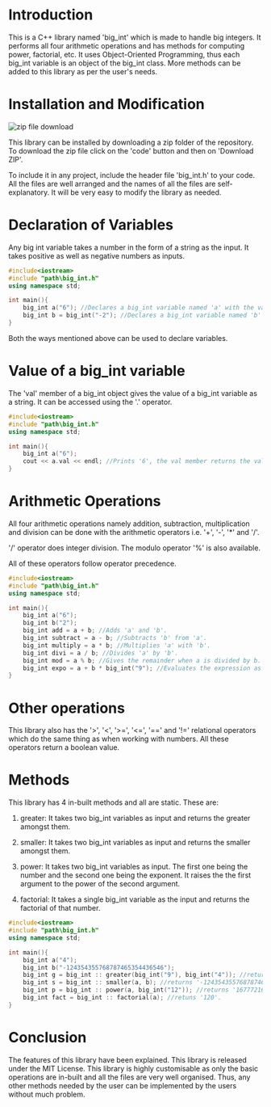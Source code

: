 # Introduction
This is a C++ library named 'big_int' which is made to handle big integers. It performs all four arithmetic operations and has methods for computing power, factorial, etc. It uses Object-Oriented Programming, thus each big_int variable is
an object of the big_int class. More methods can be added to this library as per the user's needs.

# Installation and Modification
![zip file download](https://github.com/user-attachments/assets/e41d49b6-5fbe-4374-88e1-2b0013286e4b)

This library can be installed by downloading a zip folder of the repository. To download the zip file click on the 'code' button and then on 'Download ZIP'.

To include it in any project, include the header file 'big_int.h' to your code. All the files are well arranged and the names of all the files are self-explanatory. It will be very easy to modify the library as needed.

# Declaration of Variables
Any big int variable takes a number in the form of a string as the input. It takes positive as well as negative numbers as inputs.

```cpp
#include<iostream>
#include "path\big_int.h"
using namespace std;

int main(){
    big_int a("6"); //Declares a big_int variable named 'a' with the value of 6.
    big_int b = big_int("-2"); //Declares a big_int variable named 'b' with the value -2.
}
```
Both the ways mentioned above can be used to declare variables.

# Value of a big_int variable
The 'val' member of a big_int object gives the value of a big_int variable as a string. It can be accessed using the '.' operator.
```cpp
#include<iostream>
#include "path\big_int.h"
using namespace std;

int main(){
    big_int a("6");
    cout << a.val << endl; //Prints '6', the val member returns the value as a string
}
```
# Arithmetic Operations
All four arithmetic operations namely addition, subtraction, multiplication and division can be done with the arithmetic operators i.e. '+', '-', '*' and '/'.

'/' operator does integer division. The modulo operator '%' is also available. 

All of these operators follow operator precedence.
```cpp
#include<iostream>
#include "path\big_int.h"
using namespace std;

int main(){
    big_int a("6");
    big_int b("2");
    big_int add = a + b; //Adds 'a' and 'b'.
    big_int subtract = a - b; //Subtracts 'b' from 'a'.
    big_int multiply = a * b; //Multiplies 'a' with 'b'.
    big_int divi = a / b; //Divides 'a' by 'b'.
    big_int mod = a % b; //Gives the remainder when a is divided by b.
    big_int expo = a + b * big_int("9"); //Evaluates the expression as per operator precedence. 
}
```
# Other operations
This library also has the '>', '<', '>=', '<=', '==' and '!=' relational operators which do the same thing as when working with numbers. All these operators return a boolean value.
# Methods
This library has 4 in-built methods and all are static. These are:

1. greater: It takes two big_int variables as input and returns the greater amongst them.
   
1. smaller: It takes two big_int variables as input and returns the smaller amongst them.
1. power: It takes two big_int variables as input. The first one being the number and the second one being the exponent. It raises the the first argument to the power of the second argument.
1. factorial: It takes a single big_int variable as the input and returns the factorial of that number.

```cpp
#include<iostream>
#include "path\big_int.h"
using namespace std;

int main(){
    big_int a("4");
    big_int b("-124354355768787465354436546");
    big_int g = big_int :: greater(big_int("9"), big_int("4")); //returns '9'.
    big_int s = big_int :: smaller(a, b); //returns '-124354355768787465354436546'.
    big_int p = big_int :: power(a, big_int("12")); //returns '16777216'.
    big_int fact = big_int :: factorial(a); //retuns '120'.
}
```
# Conclusion
The features of this library have been explained. This library is released under the MIT License. This library is highly customisable as only the basic operations are in-built and all the files are very well organised. Thus, any other methods needed by the user can be implemented by the users without much problem.  
